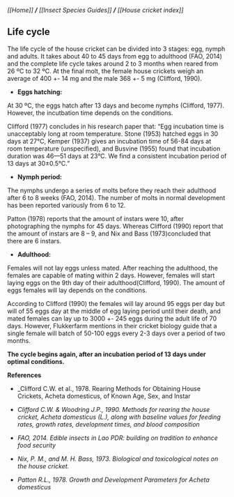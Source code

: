 _[[Home]] **/** [[Insect Species Guides]] **/** [[House cricket index]]_

## **Life cycle**

The life cycle of the house cricket can be divided into 3 stages: egg, nymph and adults. It takes about 40 to 45 days from egg to adulthood (FAO, 2014) and the complete life cycle takes around 2 to 3 months when reared from 26 ºC to 32 ºC. At the final molt, the female house crickets weigh an average of 400 +- 14 mg and the male 368 +- 5 mg (Clifford, 1990).

* **Eggs hatching:**

At 30 ºC, the eggs hatch after 13 days and become nymphs (Clifford, 1977). However, the incutbation time depends on the conditions. 

Clifford (1977) concludes in his research paper that: “Egg incubation time is unacceptably long at room temperature. Stone (1953) hatched eggs in 30 days at 27°C, Kemper (1937) gives an incubation time of 56-84 days at room temperature (unspecified), and  Busvine (1955) found that incubation duration was 46—51 days at 23°C. We find a consistent incubation period of 13 days at 30±0.5°C.”

* **Nymph period:**

The nymphs undergo a series of molts before they  reach their adulthood after 6 to 8 weeks (FAO, 2014). The number of molts in normal development has been reported variously from 6 to 12.

 Patton (1978) reports that the amount of instars were 10, after photographing the nymphs for 45 days. Whereas Clifford (1990)  report that the amount of instars are 8 – 9, and Nix and Bass (1973)concluded that there are 6 instars.

* **Adulthood:**

Females will not lay eggs unless mated. After reaching the adulthood, the females are capable of mating within 2 days. However, females will start laying eggs on the 9th day of their adulthood(Clifford, 1990). The amount of eggs females will lay depends on the conditions.

According to Clifford (1990) the females will lay around 95 eggs per day but will of 55 eggs day at the middle of egg laying period until their death, and mated females can lay up to 3000 +- 245 eggs during the adult life of 70 days. However, Flukkerfarm mentions in their cricket biology guide that a single female will batch of 50-100 eggs every 2-3 days over a period of two months. 

**The cycle begins again, after an incubation period of 13 days under optimal conditions.**

**References**

* _Clifford C.W. et al., 1978. Rearing Methods for Obtaining House Crickets, Acheta domesticus,
of Known Age, Sex, and Instar

* _Clifford C.W. & Woodring J.P., 1990. Methods for rearing the house cricket, Acheta domesticus (L.),_
_along with baseline values for feeding rates, growth rates, development times, and blood composition_

* _FAO, 2014. Edible insects in Lao PDR: building on tradition to enhance food security_

* _Nix, P. M., and M. H. Bass, 1973. Biological and toxicological notes on the house cricket._

* _Patton R.L., 1978. Growth and Development Parameters for Acheta domesticus_
